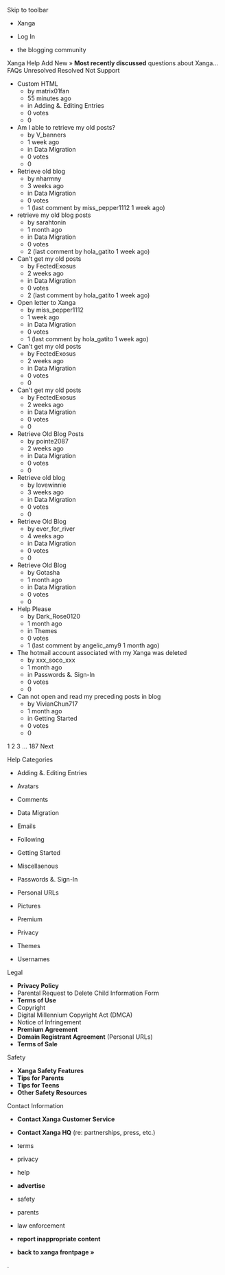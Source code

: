 Skip to toolbar

*   Xanga

*   Log In

*   the blogging community

Xanga Help Add New » **Most recently discussed** questions about Xanga… FAQs Unresolved Resolved Not Support

*   Custom HTML
    *   by matrix01fan
    *   55 minutes ago
    *   in Adding &. Editing Entries
    *   0 votes
    *   0
*   Am I able to retrieve my old posts?
    *   by V\_banners
    *   1 week ago
    *   in Data Migration
    *   0 votes
    *   0
*   Retrieve old blog
    *   by nharmny
    *   3 weeks ago
    *   in Data Migration
    *   0 votes
    *   1 (last comment by miss\_pepper1112 1 week ago)
*   retrieve my old blog posts
    *   by sarahtonin
    *   1 month ago
    *   in Data Migration
    *   0 votes
    *   2 (last comment by hola\_gatito 1 week ago)
*   Can't get my old posts
    *   by FectedExosus
    *   2 weeks ago
    *   in Data Migration
    *   0 votes
    *   2 (last comment by hola\_gatito 1 week ago)
*   Open letter to Xanga
    *   by miss\_pepper1112
    *   1 week ago
    *   in Data Migration
    *   0 votes
    *   1 (last comment by hola\_gatito 1 week ago)
*   Can't get my old posts
    *   by FectedExosus
    *   2 weeks ago
    *   in Data Migration
    *   0 votes
    *   0
*   Can't get my old posts
    *   by FectedExosus
    *   2 weeks ago
    *   in Data Migration
    *   0 votes
    *   0
*   Retrieve Old Blog Posts
    *   by pointe2087
    *   2 weeks ago
    *   in Data Migration
    *   0 votes
    *   0
*   Retrieve old blog
    *   by lovewinnie
    *   3 weeks ago
    *   in Data Migration
    *   0 votes
    *   0
*   Retrieve Old Blog
    *   by ever\_for\_river
    *   4 weeks ago
    *   in Data Migration
    *   0 votes
    *   0
*   Retrieve Old Blog
    *   by Gotasha
    *   1 month ago
    *   in Data Migration
    *   0 votes
    *   0
*   Help Please
    *   by Dark\_Rose0120
    *   1 month ago
    *   in Themes
    *   0 votes
    *   1 (last comment by angelic\_amy9 1 month ago)
*   The hotmail account associated with my Xanga was deleted
    *   by xxx\_soco\_xxx
    *   1 month ago
    *   in Passwords &. Sign-In
    *   0 votes
    *   0
*   Can not open and read my preceding posts in blog
    *   by VivianChun717
    *   1 month ago
    *   in Getting Started
    *   0 votes
    *   0

1 2 3 ... 187 Next

Help Categories

*   Adding &. Editing Entries
*   Avatars
*   Comments
*   Data Migration
*   Emails
*   Following
*   Getting Started
*   Miscellaenous

*   Passwords &. Sign-In
*   Personal URLs
*   Pictures
*   Premium
*   Privacy
*   Themes
*   Usernames

Legal

*   **Privacy Policy**
*   Parental Request to Delete Child Information Form
*   **Terms of Use**
*   Copyright
*   Digital Millennium Copyright Act (DMCA)
*   Notice of Infringement
*   **Premium Agreement**
*   **Domain Registrant Agreement** (Personal URLs)
*   **Terms of Sale**

Safety

*   **Xanga Safety Features**
*   **Tips for Parents**
*   **Tips for Teens**
*   **Other Safety Resources**

Contact Information

*   **Contact Xanga Customer Service**
*   **Contact Xanga HQ** (re: partnerships, press, etc.)

*   terms
*   privacy
*   help
*   **advertise**

*   safety
*   parents
*   law enforcement
*   **report inappropriate content**

*   **back to xanga frontpage »**

<img src="http://pixel.quantserve.com/pixel/p-87h-iNOVooym2.gif" style="display: none" height="1" width="1" alt="Quantcast"/>.